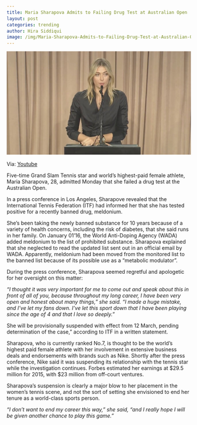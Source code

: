 ```yaml
---
title: Maria Sharapova Admits to Failing Drug Test at Australian Open
layout: post
categories: trending 
author: Hira Siddiqui
image: /img/Maria-Sharapova-Admits-to-Failing-Drug-Test-at-Australian-Open-2.jpg
---
```


![Existential - Maria Sharapova Admits to Failing Drug Test at Australian Open](/img/Maria-Sharapova-Admits-to-Failing-Drug-Test-at-Australian-Open.jpg)

Via: [Youtube](http://youtube.com)

Five-time Grand Slam Tennis star and world’s highest-paid female athlete, Maria Sharapova, 28, admitted Monday that she failed a drug test at the Australian Open. 

In a press conference in Los Angeles, Sharapove revealed that the International Tennis Federation (ITF) had informed her that she has tested positive for a recently banned drug, meldonium. 

She’s been taking the newly banned substance for 10 years because of a variety of health concerns, including the risk of diabetes, that she said runs in her family. On January 01’16, the World Anti-Doping Agency (WADA) added meldonium to the list of prohibited substance. Sharapova explained that she neglected to read the updated list sent out in an official email by WADA. Apparently, meldonium had been moved from the monitored list to the banned list because of its possible use as a “metabolic modulator”. 

During the press conference, Sharapova seemed regretful and apologetic for her oversight on this matter:

*“I thought it was very important for me to come out and speak about this in front of all of you, because throughout my long career, I have been very open and honest about many things,” she said. “I made a huge mistake, and I’ve let my fans down. I’ve let this sport down that I have been playing since the age of 4 and that I love so deeply.”*

She will be provisionally suspended with effect from 12 March, pending determination of the case,” according to ITF in a written statement.

Sharapova, who is currently ranked No.7, is thought to be the world’s highest paid female athlete with her involvement in extensive business deals and endorsements with brands such as Nike.  Shortly after the press conference, Nike said it was suspending its relationship with the tennis star while the investigation continues. Forbes estimated her earnings at $29.5 million for 2015, with $23 million from off-court ventures.

Sharapova’s suspension is clearly a major blow to her placement in the women’s tennis scene, and not the sort of setting she envisioned to end her tenure as a world-class sports person.

*“I don’t want to end my career this way,” she said, “and I really hope I will be given another chance to play this game.”*






